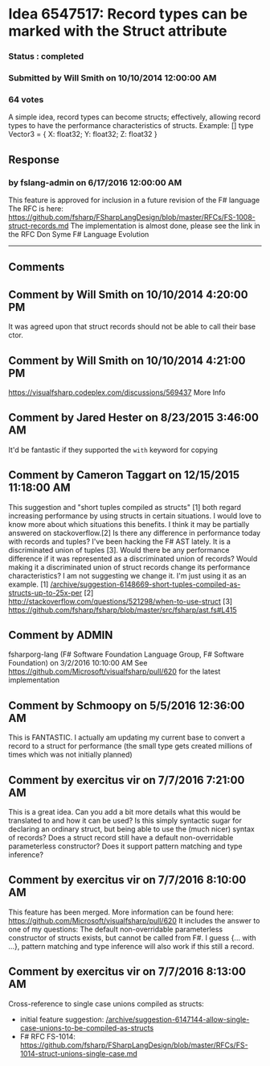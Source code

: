 # Idea 6547517: Record types can be marked with the Struct attribute #

### Status : completed

### Submitted by Will Smith on 10/10/2014 12:00:00 AM

### 64 votes

A simple idea, record types can become structs; effectively, allowing record types to have the performance characteristics of structs.
Example:
[<Struct>]
type Vector3 = { X: float32; Y: float32; Z: float32 }



## Response 
### by fslang-admin on 6/17/2016 12:00:00 AM

This feature is approved for inclusion in a future revision of the F# language
The RFC is here: https://github.com/fsharp/FSharpLangDesign/blob/master/RFCs/FS-1008-struct-records.md
The implementation is almost done, please see the link in the RFC
Don Syme
F# Language Evolution

------------------------
## Comments


## Comment by Will Smith on 10/10/2014 4:20:00 PM
It was agreed upon that struct records should not be able to call their base ctor.


## Comment by Will Smith on 10/10/2014 4:21:00 PM
https://visualfsharp.codeplex.com/discussions/569437 More Info


## Comment by Jared Hester on 8/23/2015 3:46:00 AM
It'd be fantastic if they supported the `with` keyword for copying


## Comment by Cameron Taggart on 12/15/2015 11:18:00 AM
This suggestion and "short tuples compiled as structs" [1] both regard increasing performance by using structs in certain situations. I would love to know more about which situations this benefits. I think it may be partially answered on stackoverflow.[2] Is there any difference in performance today with records and tuples?
I've been hacking the F# AST lately. It is a discriminated union of tuples [3]. Would there be any performance difference if it was represented as a discriminated union of records? Would making it a discriminated union of struct records change its performance characteristics? I am not suggesting we change it. I'm just using it as an example.
[1] [/archive/suggestion-6148669-short-tuples-compiled-as-structs-up-to-25x-per](/archive/suggestion-6148669-short-tuples-compiled-as-structs-up-to-25x-per.md)
[2] http://stackoverflow.com/questions/521298/when-to-use-struct
[3] https://github.com/fsharp/fsharp/blob/master/src/fsharp/ast.fs#L415


## Comment by ADMIN
fsharporg-lang (F# Software Foundation Language Group, F# Software Foundation) on 3/2/2016 10:10:00 AM
See https://github.com/Microsoft/visualfsharp/pull/620 for the latest implementation


## Comment by Schmoopy on 5/5/2016 12:36:00 AM
This is FANTASTIC. I actually am updating my current base to convert a record to a struct for performance (the small type gets created millions of times which was not initially planned)


## Comment by exercitus vir on 7/7/2016 7:21:00 AM
This is a great idea. Can you add a bit more details what this would be translated to and how it can be used? Is this simply syntactic sugar for declaring an ordinary struct, but being able to use the (much nicer) syntax of records? Does a struct record still have a default non-overridable parameterless constructor? Does it support pattern matching and type inference?


## Comment by exercitus vir on 7/7/2016 8:10:00 AM
This feature has been merged. More information can be found here: https://github.com/Microsoft/visualfsharp/pull/620
It includes the answer to one of my questions: The default non-overridable parameterless constructor of structs exists, but cannot be called from F#. I guess {... with ...}, pattern matching and type inference will also work if this still a record.


## Comment by exercitus vir on 7/7/2016 8:13:00 AM
Cross-reference to single case unions compiled as structs:
- initial feature suggestion: [/archive/suggestion-6147144-allow-single-case-unions-to-be-compiled-as-structs](/archive/suggestion-6147144-allow-single-case-unions-to-be-compiled-as-structs.md)
- F# RFC FS-1014: https://github.com/fsharp/FSharpLangDesign/blob/master/RFCs/FS-1014-struct-unions-single-case.md

